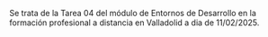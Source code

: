 Se trata de la Tarea 04 del módulo de Entornos de Desarrollo en la formación profesional a distancia en Valladolid a dia de 11/02/2025. 
